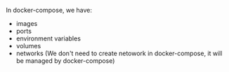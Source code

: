 
In docker-compose, we have:
- images
- ports
- environment variables
- volumes
- networks (We don't need to create netowork in docker-compose, it will be managed by docker-compose)




